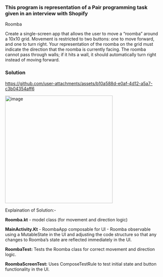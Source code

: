 ### This program is representation of a Pair programming task given in an interview with Shopify

Roomba

Create a single-screen app that allows the user to move a “roomba” around a 10x10 grid. Movement is restricted to two buttons: one to move forward, and one to turn right.
Your representation of the roomba on the grid must indicate the direction that the roomba is currently facing.
The roomba cannot pass through walls; if it hits a wall, it should automatically turn right instead of moving forward.


### Solution


https://github.com/user-attachments/assets/b10a588d-e0af-4d12-a5a7-c3b04354aff6



<img width="350" alt="image" src="https://github.com/user-attachments/assets/97f2d559-0c70-4bfc-86c0-a2423a38d58d">


Explaination of Solution:-

**Roomba.kt** - model class (for movement and direction logic) 

**MainActivity.Kt** - RoombaApp composable for UI - Roomba observable using a MutableState in the UI and adjusting the code structure so that any changes to Roomba’s state are reflected immediately in the UI.


**RoombaTest:** Tests the Roomba class for correct movement and direction logic.


**RoombaScreenTest:** Uses ComposeTestRule to test initial state and button functionality in the UI.







